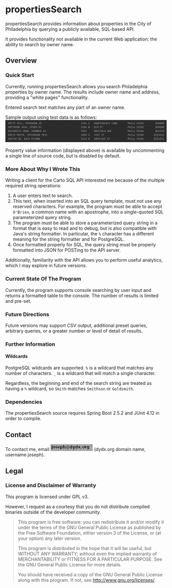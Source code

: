 # propertiesSearch

propertiesSearch provides information about properties in the City of Philadelphia
by querying a publicly available, SQL-based API.

It provides functionality not available in the current Web application: the ability
to search by owner name.

## Overview
### Quick Start

Currently, running propertiesSearch allows you search Philadelphia properties by
owner name. The results include owner name and address, providing a
"white pages" functionality.

Entered search text matches any part of an owner name.

Sample output using test data is as follows:
![..5 rows of test data displayed in a printed table..](testoutput.png)

Property value information (displayed above) is available by uncommenting a single line of
source code, but is disabled by default.

### More About Why I Wrote This
Writing a client for the Carto SQL API interested me because of the multiple
required string operations:

1) A user enters text to search.
2) This text, when inserted into an SQL query template, must not use
any reserved characters. For example, the program must be able to accept
`O'Brien`, a common name with an apostrophe, into a single-quoted SQL
parameterized query string.
3) The program must be able to store a
parameterized query string in a format that
is easy to read and to debug, but is also
compatible with Java's string formatter.
In particular, the `%` character has a
different meaning for the string formatter
and for PostgreSQL.
4) Once formatted properly for SQL, the query string must be properly formatted
into JSON for POSTing to the API server.

Additionally, familiarity with the API allows you to perform useful analytics,
which I may explore in future versions.

### Current State Of The Program

Currently, the program supports console searching by user input and returns
a formatted table to the console. The number of results is limited and pre-set.

### Future Directions
Future versions may support CSV output, additional preset queries, arbitrary
queries, or a greater number or level of detail of results.

### Further Information
#### Wildcards
PostgreSQL wildcards are supported. `%` is a wildcard that matches any number
of characters. `_` is a wildcard that will match a single character.

Regardless, the beginning and end of the search string are treated as having
a `%` wildcard, so `Smith` matches `Smithson` or `Goldsmith`.

### Dependencies
The propertiesSearch source requires Spring Boot 2.5.2 and JUnit 4.12
in order to compile.

## Contact
To contact me, email ![](emailnoise.png) (dydx.org domain name, username joseph).

## Legal
### License and Disclaimer of Warranty
This program is licensed under GPL v3.

However, I request as a courtesy that you do not distribute compiled binaries
outside of the developer community.

> This program is free software: you can redistribute it and/or modify
it under the terms of the GNU General Public License as published by
the Free Software Foundation, either version 3 of the License, or
(at your option) any later version.
>
> This program is distributed in the hope that it will be useful,
but WITHOUT ANY WARRANTY; without even the implied warranty of
MERCHANTABILITY or FITNESS FOR A PARTICULAR PURPOSE.  See the
GNU General Public License for more details.
>
>You should have received a copy of the GNU General Public License
along with this program.  If not, see <http://www.gnu.org/licenses/>.
